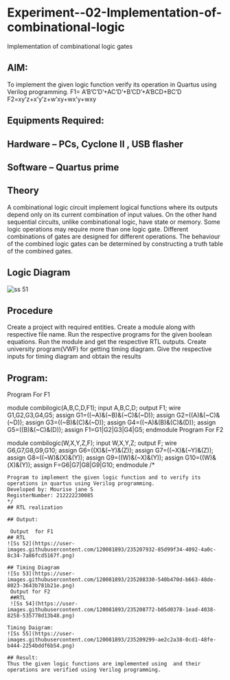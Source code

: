 # Experiment--02-Implementation-of-combinational-logic
Implementation of combinational logic gates
 
## AIM:
To implement the given logic function verify its operation in Quartus using Verilog programming.
 F1= A’B’C’D’+AC’D’+B’CD’+A’BCD+BC’D
F2=xy’z+x’y’z+w’xy+wx’y+wxy
 
 
 
## Equipments Required:
## Hardware – PCs, Cyclone II , USB flasher
## Software – Quartus prime


## Theory
A combinational logic circuit implement logical functions where its outputs depend only on its current combination of input values. On the other hand sequential circuits, unlike combinational logic, have state or memory.
Some logic operations may require more than one logic gate. Different combinations of gates are designed for different operations. The behaviour of the combined logic gates can be determined by constructing a truth table of the combined gates.
 

## Logic Diagram

![ss 51](https://user-images.githubusercontent.com/120081893/235205028-1d437fdf-467a-416f-a148-210fade90210.png)

## Procedure
Create a project with required entities.
Create a module along with respective file name.
Run the respective programs for the given boolean equations.
Run the module and get the respective RTL outputs.
Create university program(VWF) for getting timing diagram.
Give the respective inputs for timing diagram and obtain the results

## Program:
Program For F1

module combilogic(A,B,C,D,F1);
input A,B,C,D;
output F1;
wire G1,G2,G3,G4,G5;
assign G1=((~A)&(~B)&(~C)&(~D));
assign G2=((A)&(~C)&(~D));
assign G3=((~B)&(C)&(~D));
assign G4=((~A)&(B)&(C)&(D));
assign G5=((B)&(~C)&(D));
assign F1=G1|G2|G3|G4|G5;
endmodule
Program For F2

module combilogic(W,X,Y,Z,F);
input W,X,Y,Z;
output F;
wire G6,G7,G8,G9,G10;
assign G6=((X)&(~Y)&(Z));
assign G7=((~X)&(~Y)&(Z));
assign G8=((~W)&(X)&(Y));
assign G9=((W)&(~X)&(Y)); 
assign G10=((W)&(X)&(Y));
assign F=G6|G7|G8|G9|G10;
endmodule
/*
```
Program to implement the given logic function and to verify its operations in quartus using Verilog programming.
Developed by: Mourise jane S
RegisterNumber: 212222230085 
*/
## RTL realization

## Output:

 Output  for F1
## RTL
![Ss 52](https://user-images.githubusercontent.com/120081893/235207932-85d99f34-4092-4a0c-8c34-7a86fcd5167f.png)

## Timing Diagram
![Ss 53](https://user-images.githubusercontent.com/120081893/235208330-540b470d-b663-48de-8023-3643b781b21e.png)
 Output for F2
 ##RTL
 ![Ss 54](https://user-images.githubusercontent.com/120081893/235208772-b05d0378-1ead-4038-8258-535778d13b48.png)

Timing Daigram:
![Ss 55](https://user-images.githubusercontent.com/120081893/235209299-ae2c2a38-0cd1-48fe-b444-2254bddf6b54.png)

## Result:
Thus the given logic functions are implemented using  and their operations are verified using Verilog programming.
